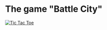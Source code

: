 # The game "Battle City"

[![Tic Tac Toe](http://img.youtube.com/vi/8ZDE4itHYoI/0.jpg)](https://www.youtube.com/watch?v=8ZDE4itHYoI "Tic Tac Toe")

